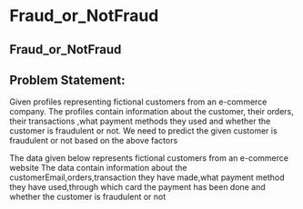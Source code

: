 # Fraud_or_NotFraud
Fraud_or_NotFraud
-------------------------------------------------

Problem Statement:
---------------------------
Given profiles representing fictional customers from an e-commerce company. The profiles contain information about the customer, their orders, their transactions ,what payment methods they used and whether the customer is fraudulent or not. We need to predict the given customer is fraudulent or not based on the above factors


The data given below represents fictional customers from an e-commerce website
The data contain information about the customerEmail,orders,transaction they have made,what payment method they have used,through which card the payment has been done and whether the customer is fraudulent or not
